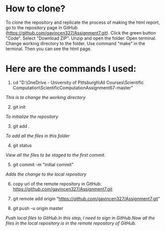 # How to clone?

To clone the repository and replicate the process of making the html report, go to the repository page in GitHub (https://github.com/gavincen327/Assignment7.git). Click the green button "Code". Select "Download ZIP". Unzip and open the folder. Open terminal. Change working directory to the folder. Use command "make" in the terminal. Then you can see the html page. 



# Here are the commands I used:

1. cd "D:\OneDrive - University of Pittsburgh\All Courses\Scientific Computation\ScientificComputationAssignment67-master"

*This is to change the working directory*

2. git init

*To initialize the repository*

3. git add .

*To add all the files in this folder*

4. git status

*View all the files to be staged to the first commit.*

5. git commit -m "initial commit"

*Adds the change to the local repository*

6. copy url of the remote repository in GitHub: https://github.com/gavincen327/Assignment7.git

7. git remote add origin "https://github.com/gavincen327/Assignment7.git"

8. git push -u origin master

*Push local files to GitHub.In this step, I need to sign in GitHub.Now all the files in the local repository is in the remote repository of GitHub.*

